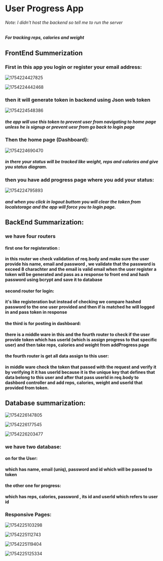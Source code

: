 # User Progress App
###### Note: I didn't host the backend so tell me to run the server
##### For tracking reps, calories and weight

## FrontEnd Summerization

### First in this app you login or register your email address:

![1754224427825](image/README/1754224427825.png)

![1754224442468](image/README/1754224442468.png)

### then it will generate token in backend using Json web token

![1754224548386](image/README/1754224548386.png)

##### **the app will use this token to prevent user from navigating to home page unless he is signup or prevent uesr from go back to login page**

### Then the home page (Dashboard):

![1754224690470](image/README/1754224690470.png)

##### **in there your status will be tracked like weight, reps and calories and give you status diagram.**

### then you have add progress page where you add your status:

![1754224795893](image/README/1754224795893.png)

##### and when you click in logout buttom you will clear the token from localstorage and the app will force you to login page.

## BackEnd Summarization:

### we have four routers

#### first one for registeration :

**in this router we check validation of req.body and make sure the user provide his name, email and password , we validate that the password is exceed 8 charachter and the email is valid email when the user register a token will be generated and pass as a response to front end and hash password using bcrypt and save it to database**

#### second router for login:

**it's like registeration but instead of checking we compare hashed password to the one user provided and then if is matched he will logged in and pass token in response**

#### the third is for posting in dashboard:

**there is a middle ware in this and the fourth router to check if the user provide token which has userId (which is assign progress to that specific user) and then take reps, calories and weight from addProgress page**

#### the fourth router is get all data assign to this user:

**in middle ware check the token that passed with the request and verify it by verifying it it has userId because it is the unique key that defines that data belong to this user and after that pass userId in req.body to dashbord controller and add reps, calories, weight and userId that provided from token.**

## Database summarization:

![1754226147805](image/README/1754226147805.png)

![1754226177545](image/README/1754226177545.png)

![1754226203477](image/README/1754226203477.png)

### we have two database:

#### on for the User:

**which has name, email (uniq), password and id which will be passed to token**

#### the other one for progress:

**which has reps, calories, password , its id and userId which refers to user id**

### Responsive Pages:

![1754225103298](image/README/1754225103298.png)

![1754225112743](image/README/1754225112743.png)

![1754225119404](image/README/1754225119404.png)

![1754225125334](image/README/1754225125334.png)

